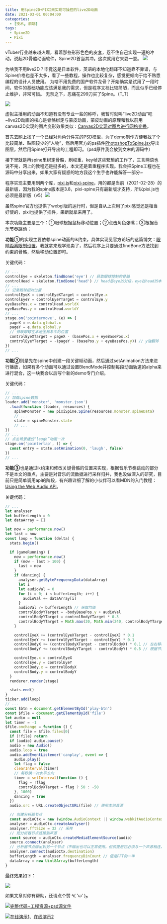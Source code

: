```yaml
---
title: 用Spine2D+PIXI来实现可操控的live2D动画
date: 2021-03-01 00:04:00
categories:
  - [技术, 前端]
tags:
  - Spine2D
  - Pixi
---
```


vTuber行业越来越火爆，看着那些形形色色的皮套，忍不住自己实现一遍的冲动，说起2D骨骼动画软件，Spine2D首当其冲。这次就用它来耍一耍。
![](/images/spine_live2d_1.gif)

为啥我不用live2D？毕竟这是日本软件，英语的本地化翻译不知道靠不靠谱，与Spine价格也差不太多，看了一些教程，操作也比较复杂，感觉更倾向于给不熟悉编程的设计人员使用。<!-- more -->
为啥不用免费的国产软件龙骨？开始确实是试用了一段时间，软件的基础功能应该满足我的需求，但是程序文档比较简陋，而且似乎已经停止维护，非常可惜。
无奈之下，忍痛花299刀买了Spine。（T_T）

![](/images/spine_live2d_2.jpg)

虚拟主播用的动画不知道有没有专业一些的称呼，我暂时就叫“live2D动画”吧~live2D动画的核心是骨骼绑定与蒙皮动画，蒙皮动画的原理和我以前用canvas2D实现的图片变形效果类似：[Canvas2D实现对图片进行网格变换](https://my.oschina.net/codingDog/blog/4309436)。

首先去网上找了一个已经对角色分件完的PSD模型，为了demo制作方便我找了个比较简单、贴图较少的“人物”，然后用官方的ps插件[PhotoshopToSpine.jsx](https://github.com/EsotericSoftware/spine-scripts/tree/master/photoshop)导出图层，然后用Spine打开导出的工程即可。（psd原件我会放到文末的源码中）

接下里就是再spine里绑定骨骼，刷权重，key帧这些繁琐的工作了，三言两语也说不完，网上的教程还是挺多的，本文还是着重程序实现。我会把Spine工程也在源码中分享出来，如果大家有疑惑的地方我这个生手也许能解答一部分~

程序实现主要用到两个库，[pixi.js](https://github.com/pixijs/pixi.js)和[pixi-spine](https://github.com/pixijs/pixi-spine)，用的都是当前（2021-02-28）的最新版，因为我的spine版本是3.8，pixi-spine只有最新版才支持，所以pixi.js也必须是最新版（v5）![](/images/spine_live2d_3.gif)

虽然spine官方也提供了webgl版的运行时，但是自从上次用了pixi感觉还是相当好使的，pixi也提供了插件，果断就拿来用了。

本次功能主要是三个：①眼球根据鼠标移动位置；②点击角色张嘴；③根据音乐节奏跳动；

**功能①**的实现主要依赖spine动画的ik约束，具体实现见官方论坛的这篇博文：[眼睛距离限制设置](http://zh.esotericsoftware.com/blog/Distance-limit-setup-for-eyes)，我就拿来现学现卖了，然后程序上只要通过findBone方法找到约束的骨骼，然后移动位置即可。

关键代码：

```javascript
// ...
controlEye = skeleton.findBone('eye') // 获取眼球控制的骨骼
controlHead = skeleton.findBone('head') // head是eye的父级，eye在head的本地坐标系内移动
// ...
// 记录眼球相对位置
controlEyeX = controlEyeXTarget = controlEye.x
controlEyeY = controlEyeYTarget = controlEye.y
eyeBasePos.x = controlHead.worldX
eyeBasePos.y = controlHead.worldY
// ...
stage.on('pointermove', (e) => {
  pageX = e.data.global.x
  pageY = e.data.global.y
  // 修改眼球在本地坐标系中的位置
  controlEyeXTarget = pageX - (basePos.x + eyeBasePos.x)
  controlEyeYTarget = -(pageY - (basePos.y + eyeBasePos.y)) // y轴翻转
})
// ...
```

**功能②**则是先在spine中创建一段关键帧动画，然后通过setAnimation方法来进行播放，如果有多个动画可以通过设置BlendMode并控制每段动画轨道的alpha来进行混合，这一块我会以后写个新的demo专门介绍。

关键代码：

```javascript
// ...
// 加载spine数据
loader.add('monster', 'monster.json')
  .load(function (loader, resources) {
    spineMonster = new pixiSpine.Spine(resources.monster.spineData)
    // ...
    state = spineMonster.state
    // ...
})
// ...
// 点击场景播放“laugh”动画一次
stage.on('pointertap', () => {
  const entry = state.setAnimation(0, 'laugh', false)
})
// ...
```

**功能③**也是通过ik约束和修改关键骨骼的位置来实现，根据音乐节奏跳动的部分不是本文的重点，主要是对音乐的流数据进行采样归并，我也没做深入的研究，目前只是简单调用api的阶段，有兴趣详细了解的小伙伴可以看MDN的入门教程：[Using the Web Audio API](https://developer.mozilla.org/en-US/docs/Web/API/Web_Audio_API/Using_Web_Audio_API)。

关键代码：

```javascript
// ...
let analyser
let bufferLength = 0
let dataArray = []

let now = performance.now()
let last = now
const loop = function (delta) {
  stats.begin()

  if (gameRunning) {
    now = performance.now()
    if (now - last > 100) {
      last = now
    }
    if (dancing) {
      analyser.getByteFrequencyData(dataArray)
      let i
      let audioVal = 0
      for (i = 0; i < bufferLength; i++) {
        audioVal += dataArray[i]
      }
      audioVal /= bufferLength // 获取均值
      controlBodyYTarget = -bodyBasePos.y + audioVal
      controlBodyYTarget = controlBodyYTarget * 0.3
      controlBodyYTarget = Math.max(30, Math.min(240, controlBodyYTarget))
    }

    controlEyeX += (controlEyeXTarget - controlEyeX) * 0.1
    controlEyeY += (controlEyeYTarget - controlEyeY) * 0.1
    controlBodyX += (controlBodyXTarget - controlBodyX) * 0.1 // 左右移动身体
    controlBodyY += (controlBodyYTarget - controlBodyY) * 0.5 // 根据节奏上下移动身体

    controlEye.x = controlEyeX
    controlEye.y = controlEyeY
    controlBody.x = controlBodyX
    controlBody.y = controlBodyY
  }
  renderer.render(stage)

  stats.end()
}
ticker.add(loop)
// ...
const $btn = document.getElementById('play-btn')
const $file = document.getElementById('file')
let audio = null
let timer = -1
$file.onchange = function () {
  const file = $file.files[0]
  if (!file) return
  if (audio) audio.pause()
  audio = new Audio()
  audio.loop = true
  audio.addEventListener('canplay', event => {
    audio.play()
    let flag = false
    clearInterval(timer)
    // 每秒换一次水平方向
    timer = setInterval(function () {
      flag = !flag
      controlBodyXTarget = flag ? 50 : -50
    }, 1000)
    dancing = true
  })
  audio.src = URL.createObjectURL(file) // 使用本地音源

  // 创建分析器节点
  const audioCtx = new (window.AudioContext || window.webkitAudioContext)()
  analyser = audioCtx.createAnalyser()
  analyser.fftSize = 32 // 采样
  // 把分析器节点连接到声源
  const source = audioCtx.createMediaElementSource(audio)
  source.connect(analyser)
  // 分析器节点输出到另一个节点（不输出也可以正常使用。但前提是它必须与一个声源相连，直接或者通过其他节点间接相连都可以）
  analyser.connect(audioCtx.destination)
  bufferLength = analyser.frequencyBinCount // 值是FFT的一半
  dataArray = new Uint8Array(bufferLength)
}
```

最终效果如下：

![](/images/spine_live2d_4.gif)

如果文章对你有帮助，还请点个赞  ٩( 'ω' )و 

![](/images/hand.webp)[完整代码+工程资源+psd源文件](https://gitee.com/kaysama/blog-source-host/tree/master/%E7%94%A8Spine2D+PIXI%E6%9D%A5%E5%AE%9E%E7%8E%B0%E5%8F%AF%E6%93%8D%E6%8E%A7%E7%9A%84live2D%E5%8A%A8%E7%94%BB)

![](/images/hand.webp)[在线演示1](http://kaysama.gitee.io/blog-source-host/%E7%94%A8Spine2D+PIXI%E6%9D%A5%E5%AE%9E%E7%8E%B0%E5%8F%AF%E6%93%8D%E6%8E%A7%E7%9A%84live2D%E5%8A%A8%E7%94%BB/)、[在线演示2](https://codepen.io/oj8kay/pen/rNWdYyE)
